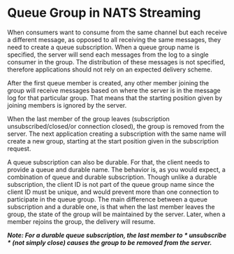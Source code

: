 # Queue Group in NATS Streaming

When consumers want to consume from the same channel but each receive a different message, as opposed to all receiving the same messages, they need to create a queue subscription. When a queue group name is specified, the server will send each messages from the log to a single consumer in the group. The distribution of these messages is not specified, therefore applications should not rely on an expected delivery scheme.

After the first queue member is created, any other member joining the group will receive messages based on where the server is in the message log for that particular group. That means that the starting position given by joining members is ignored by the server.

When the last member of the group leaves (subscription unsubscribed/closed/or connection closed), the group is removed from the server. The next application creating a subscription with the same name will create a new group, starting at the start position given in the subscription request.

A queue subscription can also be durable. For that, the client needs to provide a queue and durable name. The behavior is, as you would expect, a combination of queue and durable subscription. Though unlike a durable subscription, the client ID is not part of the queue group name since the client ID must be unique, and would prevent more than one connection to participate in the queue group. The main difference between a queue subscription and a durable one, is that when the last member leaves the group, the state of the group will be maintained by the server. Later, when a member rejoins the group, the delivery will resume.

***Note: For a durable queue subscription, the last member to * unsubscribe * (not simply close) causes the group to  be removed from the server.***
